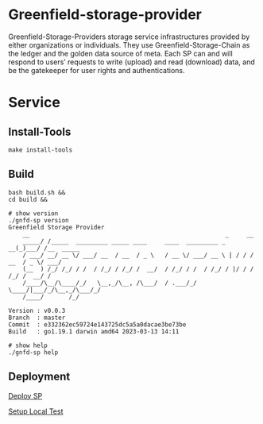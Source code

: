 # Greenfield-storage-provider

Greenfield-Storage-Providers storage service infrastructures provided by either organizations or individuals. They use Greenfield-Storage-Chain as the ledger and the golden data source of meta. Each SP can and will respond to users’ requests to write (upload) and read (download) data, and be the gatekeeper for user rights and authentications.

# Service
## Install-Tools
```shell
make install-tools
```
## Build
```shell
bash build.sh &&
cd build &&

# show version
./gnfd-sp version
Greenfield Storage Provider
    __                                                       _     __
    _____/ /_____  _________ _____ ____     ____  _________ _   __(_)___/ /__  _____
    / ___/ __/ __ \/ ___/ __  / __  / _ \   / __ \/ ___/ __ \ | / / / __  / _ \/ ___/
    (__  ) /_/ /_/ / /  / /_/ / /_/ /  __/  / /_/ / /  / /_/ / |/ / / /_/ /  __/ /
    /____/\__/\____/_/   \__,_/\__, /\___/  / .___/_/   \____/|___/_/\__,_/\___/_/
    /____/       /_/

Version : v0.0.3
Branch  : master
Commit  : e332362ec59724e143725dc5a5a0dacae3be73be
Build   : go1.19.1 darwin amd64 2023-03-13 14:11

# show help
./gnfd-sp help
```

## Deployment
[Deploy SP](docs/tutorial/01-deployment.md)

[Setup Local Test](docs/tutorial/03-localup.md)
